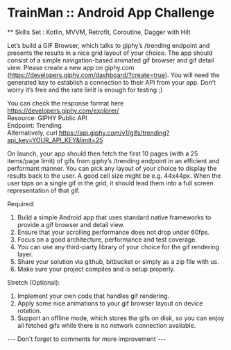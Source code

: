# TrainMan :: Android App Challenge

** Skills Set : Kotlin, MVVM, Retrofit, Coroutine, Dagger with Hilt

Let’s build a GIF Browser, which talks to giphy’s /trending endpoint and presents the results in a nice grid layout of your choice.
The app should consist of a simple navigation-based animated gif browser and gif detail view. Please create a new app on giphy.com (https://developers.giphy.com/dashboard/?create=true). You will need the generated key to establish a connection to their API from your app. Don’t worry it’s free and the rate limit is enough for testing ;)

You can check the response format here https://developers.giphy.com/explorer/   <br/>
Resource: GIPHY Public API                                                      <br/>
Endpoint: Trending                                                              <br/>
Alternatively, curl https://api.giphy.com/v1/gifs/trending?api_key=YOUR_API_KEY&limit=25

On launch, your app should then fetch the first 10 pages (with a 25 items/page limit) of gifs from giphy’s /trending endpoint in an efficient and performant manner. You can pick any layout of your choice to display the results back to the user. A good cell size might be e.g. 44x44px. When the user taps on a single gif in the grid, it should lead them into a full screen representation of that gif.

Required:

1. Build a simple Android app that uses standard native frameworks to provide a gif browser and detail view.
2. Ensure that your scrolling performance does not drop under 60fps.
3. Focus on a good architecture, performance and test coverage.
4. You can use any third-party library of your choice for the gif rendering layer.
5. Share your solution via github, bitbucket or simply as a zip file with us.
6. Make sure your project compiles and is setup properly.

Stretch (Optional):

1. Implement your own code that handles gif rendering.
2. Apply some nice animations to your gif browser layout on device rotation.
3. Support an offline mode, which stores the gifs on disk, so you can enjoy all fetched gifs while there is no network connection available.


--- Don't forget to comments for more improvement ---
